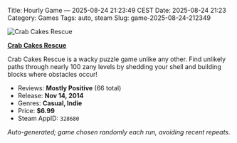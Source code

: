 Title: Hourly Game — 2025-08-24 21:23:49 CEST
Date: 2025-08-24 21:23
Category: Games
Tags: auto, steam
Slug: game-2025-08-24-212349

![Crab Cakes Rescue](https://shared.akamai.steamstatic.com/store_item_assets/steam/apps/328680/header.jpg?t=1457642641)

**[Crab Cakes Rescue](https://store.steampowered.com/app/328680/)**

Crab Cakes Rescue is a wacky puzzle game unlike any other. Find unlikely paths through nearly 100 zany levels by shedding your shell and building blocks where obstacles occur!

- Reviews: **Mostly Positive** (66 total)
- Release: **Nov 14, 2014**
- Genres: **Casual, Indie**
- Price: **$6.99**
- Steam AppID: `328680`

*Auto-generated; game chosen randomly each run, avoiding recent repeats.*
